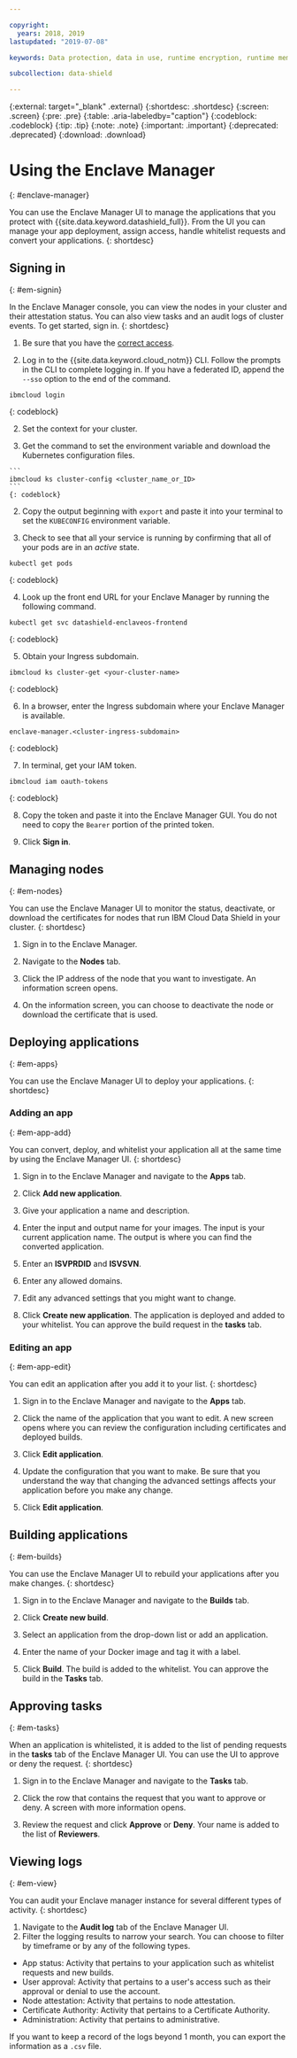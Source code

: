 ```yaml
---

copyright:
  years: 2018, 2019
lastupdated: "2019-07-08"

keywords: Data protection, data in use, runtime encryption, runtime memory encryption, encrypted memory, Intel SGX, software guard extensions, Fortanix runtime encryption

subcollection: data-shield

---
```


{:external: target="_blank" .external}
{:shortdesc: .shortdesc}
{:screen: .screen}
{:pre: .pre}
{:table: .aria-labeledby="caption"}
{:codeblock: .codeblock}
{:tip: .tip}
{:note: .note}
{:important: .important}
{:deprecated: .deprecated}
{:download: .download}

# Using the Enclave Manager
{: #enclave-manager}

You can use the Enclave Manager UI to manage the applications that you protect with {{site.data.keyword.datashield_full}}. From the UI you can manage your app deployment, assign access, handle whitelist requests and convert your applications.
{: shortdesc}


## Signing in
{: #em-signin}

In the Enclave Manager console, you can view the nodes in your cluster and their attestation status. You can also view tasks and an audit logs of cluster events. To get started, sign in.
{: shortdesc}

1. Be sure that you have the [correct access](/docs/services/data-shield?topic=data-shield-access).

1. Log in to the {{site.data.keyword.cloud_notm}} CLI. Follow the prompts in the CLI to complete logging in. If you have a federated ID, append the `--sso` option to the end of the command.

  ```
  ibmcloud login
  ```
  {: codeblock}

2. Set the context for your cluster.

  1. Get the command to set the environment variable and download the Kubernetes configuration files.

    ```
    ibmcloud ks cluster-config <cluster_name_or_ID>
    ```
    {: codeblock}

  2. Copy the output beginning with `export` and paste it into your terminal to set the `KUBECONFIG` environment variable.

3. Check to see that all your service is running by confirming that all of your pods are in an *active* state.

  ```
  kubectl get pods
  ```
  {: codeblock}

4. Look up the front end URL for your Enclave Manager by running the following command.

  ```
  kubectl get svc datashield-enclaveos-frontend
  ```
  {: codeblock}

5. Obtain your Ingress subdomain.

  ```
  ibmcloud ks cluster-get <your-cluster-name>
  ```
  {: codeblock}

6. In a browser, enter the Ingress subdomain where your Enclave Manager is available.

  ```
  enclave-manager.<cluster-ingress-subdomain>
  ```
  {: codeblock}

7. In terminal, get your IAM token.

  ```
  ibmcloud iam oauth-tokens
  ```
  {: codeblock}

8. Copy the token and paste it into the Enclave Manager GUI. You do not need to copy the `Bearer` portion of the printed token.

9. Click **Sign in**.






## Managing nodes
{: #em-nodes}

You can use the Enclave Manager UI to monitor the status, deactivate, or download the certificates for nodes that run IBM Cloud Data Shield in your cluster.
{: shortdesc}


1. Sign in to the Enclave Manager.

2. Navigate to the **Nodes** tab.

3. Click the IP address of the node that you want to investigate. An information screen opens.

4. On the information screen, you can choose to deactivate the node or download the certificate that is used.




## Deploying applications
{: #em-apps}

You can use the Enclave Manager UI to deploy your applications.
{: shortdesc}


### Adding an app
{: #em-app-add}

You can convert, deploy, and whitelist your application all at the same time by using the Enclave Manager UI.
{: shortdesc}

1. Sign in to the Enclave Manager and navigate to the **Apps** tab.

2. Click **Add new application**.

3. Give your application a name and description.

4. Enter the input and output name for your images. The input is your current application name. The output is where you can find the converted application.

5. Enter an **ISVPRDID** and **ISVSVN**.

6. Enter any allowed domains.

7. Edit any advanced settings that you might want to change.

8. Click **Create new application**. The application is deployed and added to your whitelist. You can approve the build request in the **tasks** tab.




### Editing an app
{: #em-app-edit}

You can edit an application after you add it to your list.
{: shortdesc}


1. Sign in to the Enclave Manager and navigate to the **Apps** tab.

2. Click the name of the application that you want to edit. A new screen opens where you can review the configuration including certificates and deployed builds.

3. Click **Edit application**.

4. Update the configuration that you want to make. Be sure that you understand the way that changing the advanced settings affects your application before you make any change.

5. Click **Edit application**.


## Building applications
{: #em-builds}

You can use the Enclave Manager UI to rebuild your applications after you make changes.
{: shortdesc}

1. Sign in to the Enclave Manager and navigate to the **Builds** tab.

2. Click **Create new build**.

3. Select an application from the drop-down list or add an application.

4. Enter the name of your Docker image and tag it with a label.

5. Click **Build**. The build is added to the whitelist. You can approve the build in the **Tasks** tab.



## Approving tasks
{: #em-tasks}

When an application is whitelisted, it is added to the list of pending requests in the **tasks** tab of the Enclave Manager UI. You can use the UI to approve or deny the request.
{: shortdesc}

1. Sign in to the Enclave Manager and navigate to the **Tasks** tab.

2. Click the row that contains the request that you want to approve or deny. A screen with more information opens.

3. Review the request and click **Approve** or **Deny**. Your name is added to the list of **Reviewers**.


## Viewing logs
{: #em-view}

You can audit your Enclave manager instance for several different types of activity. 
{: shortdesc}

1. Navigate to the **Audit log** tab of the Enclave Manager UI.
2. Filter the logging results to narrow your search. You can choose to filter by timeframe or by any of the following types.

  * App status: Activity that pertains to your application such as whitelist requests and new builds.
  * User approval: Activity that pertains to a user's access such as their approval or denial to use the account.
  * Node attestation: Activity that pertains to node attestation.
  * Certificate Authority: Activity that pertains to a Certificate Authority.
  * Administration: Activity that pertains to administrative. 

If you want to keep a record of the logs beyond 1 month, you can export the information as a `.csv` file.


